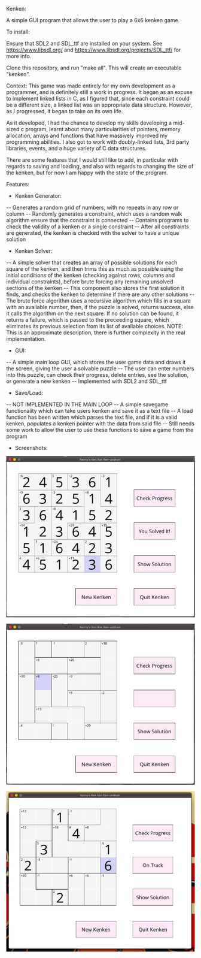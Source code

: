 Kenken:

A simple GUI program that allows the user to play a 6x6 kenken game.

To install:

Ensure that SDL2 and SDL_ttf are installed on your system. See https://www.libsdl.org/ and https://www.libsdl.org/projects/SDL_ttf/ for more info.

Clone this repository, and run "make all". This will create an executable "kenken".

Context: This game was made entirely for my own development as a programmer, and is definitely still a work in progress. It began as an excuse to implement linked lists in C, as I figured that, since each constraint could be a different size, a linked list was an appropriate data structure. However, as I progressed, it began to take on its own life. 

As it developed, I had the chance to develop my skills developing a mid-sized c program, learnt about many particularities of pointers, memory allocation, arrays and functions that have massively improved my programming abilities. I also got to work with doubly-linked lists, 3rd party libraries, events, and a huge variety of C data structures. 

There are some features that I would still like to add, in particular with regards to saving and loading, and also with regards to changing the size of the kenken, but for now I am happy with the state of the program.

Features:

- Kenken Generator:

-- Generates a random grid of numbers, with no repeats in any row or column
-- Randomly generates a constraint, which uses a random walk algorithm ensure that the constraint is connected
-- Contains programs to check the validity of a kenken or a single constraint
-- After all constraints are generated, the kenken is checked with the solver to have a unique solution

- Kenken Solver:

-- A simple solver that creates an array of possible solutions for each square of the kenken, and then trims this as much as possible using the initial conditions of the kenken (checking against rows, columns and individual constraints), before brute forcing any remaining unsolved sections of the kenken
-- This component also stores the first solution it finds, and checks the kenken to determine if there are any other solutions
-- The brute force algorithm uses a recursive algorithm which fills in a square with an available number, then, if the puzzle is solved, returns success, else it calls the algorithm on the next square. If no solution can be found, it returns a failure, which is passed to the preceeding square, which eliminates its previous selection from its list of available choices. NOTE: This is an approximate description, there is further complexity in the real implementation.

- GUI:

-- A simple main loop GUI, which stores the user game data and draws it the screen, giving the user a solvable puzzle
-- The user can enter numbers into this puzzle, can check their progress, delete entries, see the solution, or generate a new kenken
-- Implemented with SDL2 and SDL_ttf

- Save/Load:

-- NOT IMPLEMENTED IN THE MAIN LOOP
-- A simple savegame functionality which can take users kenken and save it as a text file
-- A load function has been written which parses the text file, and if it is a valid kenken, populates a kenken pointer with the data from said file
-- Still needs some work to allow the user to use these functions to save a game from the program

- Screenshots:

![solved game](res/img1.png)

![new game](res/img2.png)

![partially completed game](res/img4.png)

